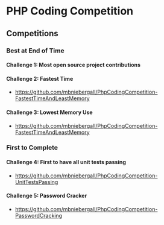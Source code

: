 # PHP Coding Competition

## Competitions
### Best at End of Time
#### Challenge 1: Most open source project contributions
#### Challenge 2: Fastest Time
- https://github.com/mbniebergall/PhpCodingCompetition-FastestTimeAndLeastMemory
#### Challenge 3: Lowest Memory Use
- https://github.com/mbniebergall/PhpCodingCompetition-FastestTimeAndLeastMemory
### First to Complete
#### Challenge 4: First to have all unit tests passing
- https://github.com/mbniebergall/PhpCodingCompetition-UnitTestsPassing
#### Challenge 5: Password Cracker
- https://github.com/mbniebergall/PhpCodingCompetition-PasswordCracking
